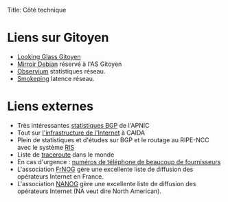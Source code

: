 Title: Côté technique

# Liens sur Gitoyen

* [Looking Glass Gitoyen](http://lg.gitoyen.net/)
* [Mirroir Debian](http://debian.gitoyen.net/) réservé à l'AS Gitoyen
* [Observium](http://observium.gitoyen.net/) statistiques réseau.
* [Smokeping](http://smokeping.gitoyen.net/) latence réseau.

# Liens externes

* Très intéressantes [statistiques BGP](https://stats.apnic.net/) de l'APNIC
* Tout sur [l'infrastructure de l'Internet](http://www.caida.org/) à CAIDA
* Plein de statistiques et d'études sur BGP et le routage au RIPE-NCC avec le système [RIS](http://www.ris.ripe.net/)
* Liste de [traceroute](http://www.traceroute.org/) dans le monde
* En cas d'urgence : [numéros de téléphone de beaucoup de fournisseurs](http://puck.nether.net/netops/nocs.cgi)
* L'association [FrNOG](http://www.frnog.org/) gère une excellente liste de diffusion des opérateurs Internet en France.
* L'association [NANOG](http://www.nanog.org/) gère une excellente liste de diffusion des opérateurs Internet (NA veut dire North American).
